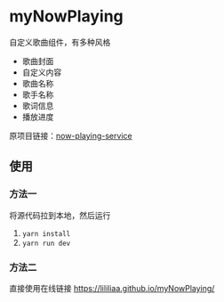 # myNowPlaying

自定义歌曲组件，有多种风格

- 歌曲封面
- 自定义内容
- 歌曲名称
- 歌手名称
- 歌词信息
- 播放进度

原项目链接：[now-playing-service](https://github.com/Widdit/now-playing-service.git)

## 使用

### 方法一

将源代码拉到本地，然后运行

1. `yarn install`
2. `yarn run dev`

### 方法二

直接使用在线链接 <https://lililiaa.github.io/myNowPlaying/>
